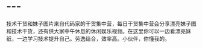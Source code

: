 # ---
技术干货和妹子图片来自代码家的干货集中营，每日干货集中营会分享漂亮妹子图和技术干货，还有供大家中午休息的休闲娱乐视频。在这里你可以一边看漂亮妹纸，一边学习技术提升自己。劳逸结合，效率高。小伙伴，你懂我的。
